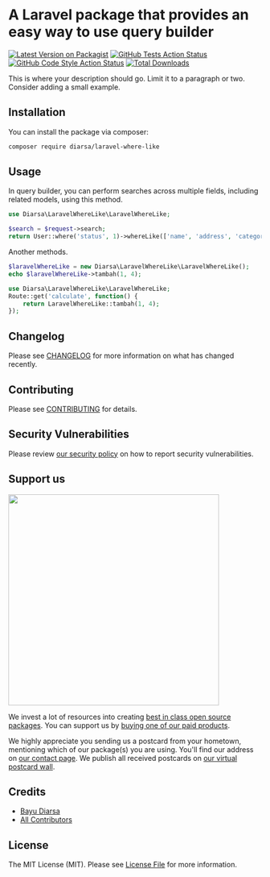 # A Laravel package that provides an easy way to use query builder

[![Latest Version on Packagist](https://img.shields.io/packagist/v/diarsa/laravel-where-like.svg?style=flat-square)](https://packagist.org/packages/diarsa/laravel-where-like)
[![GitHub Tests Action Status](https://img.shields.io/github/actions/workflow/status/diarsa/laravel-where-like/run-tests.yml?branch=main&label=tests&style=flat-square)](https://github.com/diarsa/laravel-where-like/actions?query=workflow%3Arun-tests+branch%3Amain)
[![GitHub Code Style Action Status](https://img.shields.io/github/actions/workflow/status/diarsa/laravel-where-like/fix-php-code-style-issues.yml?branch=main&label=code%20style&style=flat-square)](https://github.com/diarsa/laravel-where-like/actions?query=workflow%3A"Fix+PHP+code+style+issues"+branch%3Amain)
[![Total Downloads](https://img.shields.io/packagist/dt/diarsa/laravel-where-like.svg?style=flat-square)](https://packagist.org/packages/diarsa/laravel-where-like)

This is where your description should go. Limit it to a paragraph or two. Consider adding a small example.

## Installation

You can install the package via composer:

```bash
composer require diarsa/laravel-where-like
```

## Usage

In query builder, you can perform searches across multiple fields, including related models, using this method.

```php
use Diarsa\LaravelWhereLike\LaravelWhereLike;

$search = $request->search;
return User::where('status', 1)->whereLike(['name', 'address', 'categoryDetail.category_code', 'histories.device'], $search)->get();

```

Another methods.

```php
$laravelWhereLike = new Diarsa\LaravelWhereLike\LaravelWhereLike();
echo $laravelWhereLike->tambah(1, 4);

use Diarsa\LaravelWhereLike\LaravelWhereLike;
Route::get('calculate', function() {
    return LaravelWhereLike::tambah(1, 4);
});
```

## Changelog

Please see [CHANGELOG](CHANGELOG.md) for more information on what has changed recently.

## Contributing

Please see [CONTRIBUTING](CONTRIBUTING.md) for details.

## Security Vulnerabilities

Please review [our security policy](../../security/policy) on how to report security vulnerabilities.

## Support us

[<img src="https://github-ads.s3.eu-central-1.amazonaws.com/laravel-where-like.jpg?t=1" width="419px" />](https://spatie.be/github-ad-click/laravel-where-like)

We invest a lot of resources into creating [best in class open source packages](https://spatie.be/open-source). You can support us by [buying one of our paid products](https://spatie.be/open-source/support-us).

We highly appreciate you sending us a postcard from your hometown, mentioning which of our package(s) you are using. You'll find our address on [our contact page](https://spatie.be/about-us). We publish all received postcards on [our virtual postcard wall](https://spatie.be/open-source/postcards).

## Credits

- [Bayu Diarsa](https://github.com/diarsa)
- [All Contributors](../../contributors)

## License

The MIT License (MIT). Please see [License File](LICENSE.md) for more information.
